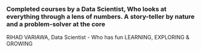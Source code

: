 ### Completed courses by a Data Scientist, Who looks at everything through a lens of numbers. A story-teller by nature and a problem-solver at the core
RIHAD VARIAWA, Data Scientist - Who has fun LEARNING, EXPLORING & GROWING


